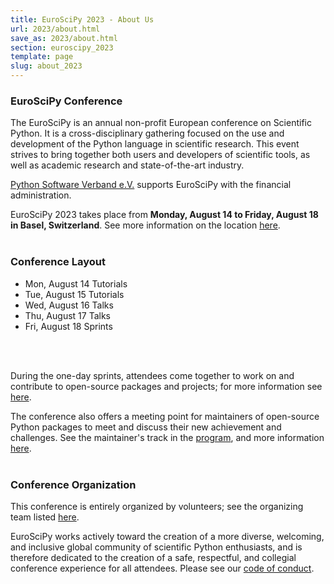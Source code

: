```yaml
---
title: EuroSciPy 2023 - About Us
url: 2023/about.html
save_as: 2023/about.html
section: euroscipy_2023
template: page
slug: about_2023
---
```

### EuroSciPy Conference
The EuroSciPy is an annual non-profit European conference on Scientific Python. It is a cross-disciplinary gathering focused on the use and
development of the Python language in scientific research. This event strives
to bring together both users and developers of scientific tools, as well as
academic research and state-of-the-art industry.

[Python Software Verband e.V.](https://python-verband.org/) 
supports EuroSciPy with the financial administration.

EuroSciPy 2023 takes place from **Monday, August 14 to Friday, August 18 in 
Basel, Switzerland**. See more information on the location [here](venue.html).
</br>
</br>
### Conference Layout

- Mon, August 14 Tutorials
- Tue, August 15 Tutorials
- Wed, August 16 Talks
- Thu, August 17 Talks
- Fri, August 18 Sprints
</br>
</br>

During the one-day sprints, attendees come together to work on and contribute to 
open-source packages and projects; for more information see [here](sprint.html). 

The conference also offers a meeting point for maintainers of open-source Python
packages to meet and discuss their new achievement and challenges. 
See the maintainer's track in the [program](schedule.html), and more information [here](maintainers.html).
</br>
</br>
### Conference Organization
This conference is entirely organized by volunteers; see the organizing team listed [here](organizers.html). 

EuroSciPy works actively toward the creation of a more diverse, welcoming, and 
inclusive global community of scientific Python enthusiasts, and is therefore 
dedicated to the creation of a safe, respectful, and collegial conference 
experience for all attendees. Please see our [code of conduct](code_of_conduct.html). 

